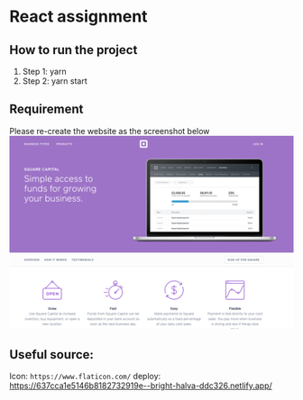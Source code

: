 # React assignment

## How to run the project

1. Step 1: yarn
2. Step 2: yarn start

## Requirement

Please re-create the website as the screenshot below
![ss](./src/images/example.png)

## Useful source:

Icon: `https://www.flaticon.com/`
deploy: https://637cca1e5146b8182732919e--bright-halva-ddc326.netlify.app/
